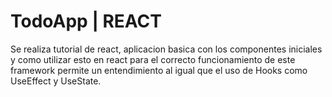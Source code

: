 # TodoApp | REACT

Se realiza tutorial de react, aplicacion basica con los componentes iniciales y como utilizar esto en react para el correcto funcionamiento de este framework permite un entendimiento al igual que el uso de Hooks como UseEffect y UseState.

